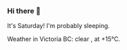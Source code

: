### Hi there :wave:

It's Saturday! I'm probably sleeping.

Weather in Victoria BC: clear , at +15°C.
